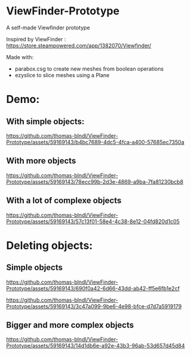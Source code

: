 # ViewFinder-Prototype
A self-made Viewfinder prototype

Inspired by ViewFinder : https://store.steampowered.com/app/1382070/Viewfinder/

Made with:
- parabox.csg to create new meshes from boolean operations
- ezyslice to slice meshes using a Plane

# Demo: 

## With simple objects:
https://github.com/thomas-blndl/ViewFinder-Prototype/assets/59169143/b4bc7689-4dc5-4fca-a400-57685ec7350a

## With more objects
https://github.com/thomas-blndl/ViewFinder-Prototype/assets/59169143/78ecc99b-2d3e-4869-a9ba-7fa81230bcb8

## With a lot of complexe objects
https://github.com/thomas-blndl/ViewFinder-Prototype/assets/59169143/57c13f01-58e4-4c38-8e12-04fd820d1c05

# Deleting objects:

## Simple objects
https://github.com/thomas-blndl/ViewFinder-Prototype/assets/59169143/690f0a42-6d66-43dd-ab42-ff5e6fb1e2cf

https://github.com/thomas-blndl/ViewFinder-Prototype/assets/59169143/3c47a099-9be6-4e98-bfce-d7d7a5919179

## Bigger and more complex objects
https://github.com/thomas-blndl/ViewFinder-Prototype/assets/59169143/14d1db6e-a92e-43b3-96ab-53d657d45d84












